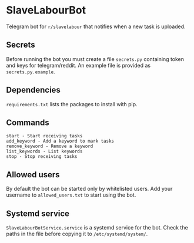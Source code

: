 # SlaveLabourBot
Telegram bot for `r/slavelabour` that notifies when a new task is uploaded.

## Secrets
Before running the bot you must create a file `secrets.py` containing token and keys for telegram/reddit. An example file is provided as `secrets.py.example`.

## Dependencies
`requirements.txt` lists the packages to install with pip.

## Commands
```
start - Start receiving tasks
add_keyword - Add a keyword to mark tasks
remove_keyword - Remove a keyword
list_keywords - List keywords
stop - Stop receiving tasks
```

## Allowed users
By default the bot can be started only by whitelisted users. Add your username to `allowed_users.txt` to start using the bot.

## Systemd service
`SlaveLabourBotService.service` is a systemd service for the bot. Check the paths in the file before copying it to `/etc/systemd/system/`.

